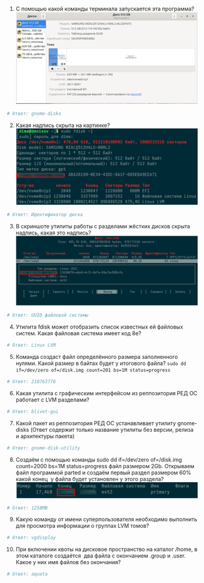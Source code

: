 1. С помощью какой команды терминала запускается эта программа?
![Screenshots](https://github.com/ZyFun/RedOS_Tests/blob/main/img/t21.png?raw=true)
```sh
# Ответ: gnome-disks
```

2. Какая надпись скрыта на картинке?
![Screenshots](https://github.com/ZyFun/RedOS_Tests/blob/main/img/t22.png?raw=true)
```sh
# Ответ: Идентификатор диска
```

3. В скриншоте утилиты работы с разделами жёстких дисков скрыта надпись, какая это надпись?
![Screenshots](https://github.com/ZyFun/RedOS_Tests/blob/main/img/t23.png?raw=true)
```sh
# Ответ: UUID файловой системы
```

4. Утилита fdisk может отобразить список известных ей файловых систем. Какая файловая система имеет код 8е?
```sh
# Ответ: Linux LVM
```

5. Команда создаст файл определённого размера заполненного нулями. Какой размер в байтах будет у итогового файла? `sudo dd if=/dev/zero of=/disk.img count=201 bs=1M status=progress`
```sh
# Ответ: 210763776
```

6. Какая утилита c графическим интерфейсом из реппозитория РЕД ОС работает с LVM разделами?
```sh
# Ответ: blivet-gui
```

7. Какой пакет из реппозитория РЕД ОС устанавливает утилиту gnome-disks (Ответ содержит только название утилиты без версии, релиза и архитектуры пакета)
```sh
# Ответ: gnome-disk-utility
```

8. Создаём с помощью команды sudo dd if=/dev/zero of=/disk.img count=2000 bs=1M status=progress файл размером 2Gb. Открываем файл программой parted и создаём первый раздел размером 60% какой конец  у файла будет установлен у этого раздела?
![Screenshots](https://github.com/ZyFun/RedOS_Tests/blob/main/img/t24.png?raw=true)
```sh
# Ответ: 1258MB
```

9. Какую команду от имени суперпользователя необходимо выполнить для просмотра информации о группах LVM томов?
```sh
# Ответ: vgdisplay
```

10. При включении квоты на дисковое пространство на каталог /home, в этом каталоге создаётся  два файла с окончанием .group и .user. Какое у них имя файлов без окончания?
```sh
# Ответ: aquota
```
